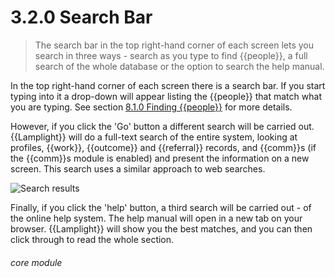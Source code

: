 # 3.2.0    Search Bar

> The search bar in the top right-hand corner of each screen lets you search in three ways - search as you type to find {{people}}, a full search of the whole database or the option to search the help manual. 

In the top right-hand corner of each screen there is a search bar. If you start typing into it a drop-down will appear listing the {{people}} that match what you are typing. See section [8.1.0  Finding {{people}}](/help/index/p/8.1.0) for more details.

However, if you click the 'Go' button a different search will be carried out. {{Lamplight}} will do a full-text search of the entire system, looking at profiles, {{work}}, {{outcome}} and {{referral}} records, and {{comm}}s (if the {{comm}}s module is enabled) and present the information on a new screen. This search uses a similar approach to web searches.

![Search results](13a.png)

Finally, if you click the 'help' button, a third search will be carried out - of the online help system. The help manual will open in a new tab on your browser. {{Lamplight}} will show you the best matches, and you can then click through to read the whole section. 


###### core module

